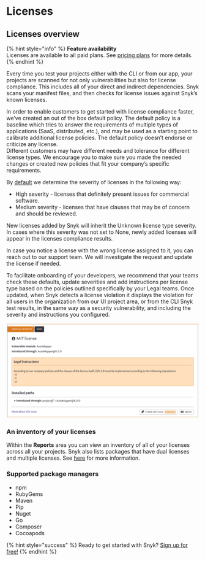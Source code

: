 # Licenses

## Licenses overview

{% hint style="info" %}
**Feature availability**  
Licenses are available to all paid plans. See [pricing plans](https://snyk.io/plans/) for more details.
{% endhint %}

Every time you test your projects either with the CLI or from our app, your projects are scanned for not only vulnerabilities but also for license compliance. This includes all of your direct and indirect dependencies. Snyk scans your manifest files, and then checks for license issues against Snyk’s known licenses.

In order to enable customers to get started with license compliance faster, we’ve created an out of the box default policy. The default policy is a baseline which tries to answer the requirements of multiple types of applications \(SaaS, distributed, etc.\), and may be used as a starting point to calibrate additional license policies. The default policy doesn’t endorse or criticize any license.  
Different customers may have different needs and tolerance for different license types. We encourage you to make sure you made the needed changes or created new policies that fit your company’s specific requirements.

By [default](https://snyk.gitbook.io/user-docs/fixing-and-prioritizing-issues/policies/shared-policies-overview) we determine the severity of licenses in the following way:

* High severity - licenses that definitely present issues for commercial software.
* Medium severity - licenses that have clauses that may be of concern and should be reviewed.

New licenses added by Snyk will inherit the Unknown license type severity. In cases where this severity was not set to None, newly added licenses will appear in the licenses compliance results.

In case you notice a license with the wrong license assigned to it, you can reach out to our support team. We will investigate the request and update the license if needed.

To facilitate onboarding of your developers, we recommend that your teams check these defaults, update severities and add instructions per license type based on the policies outlined specifically by your Legal teams. Once updated, when Snyk detects a license violation it displays the violation for all users in the organization from our UI project area, or from the CLI Snyk test results, in the same way as a security vulnerability, and including the severity and instructions you configured.

![](../../.gitbook/assets/image%20%282%29.png)

### **An inventory of your licenses**

Within the **Reports** area you can view an inventory of all of your licenses across all your projects. Snyk also lists packages that have dual licenses and multiple licenses. See [here](https://support.snyk.io/hc/articles/360003557857#UUID-627d8387-74c4-9228-477b-263417eb2a61) for more information.

### **Supported package managers**

* npm
* RubyGems
* Maven
* Pip
* Nuget
* Go
* Composer
* Cocoapods

{% hint style="success" %}
Ready to get started with Snyk? [Sign up for free!](https://snyk.io/login?cta=sign-up&loc=footer&page=support_docs_page)
{% endhint %}

